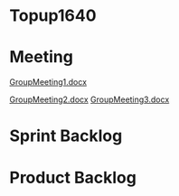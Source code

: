 # Topup1640
# Meeting

[GroupMeeting1.docx](https://github.com/hoangkhanhson2000/Topup1640/files/6175558/GroupMeeting1.docx)

[GroupMeeting2.docx](https://github.com/hoangkhanhson2000/Topup1640/files/6175556/GroupMeeting2.docx)
[GroupMeeting3.docx](https://github.com/hoangkhanhson2000/Topup1640/files/6175555/GroupMeeting3.docx)

# Sprint Backlog
# Product Backlog


